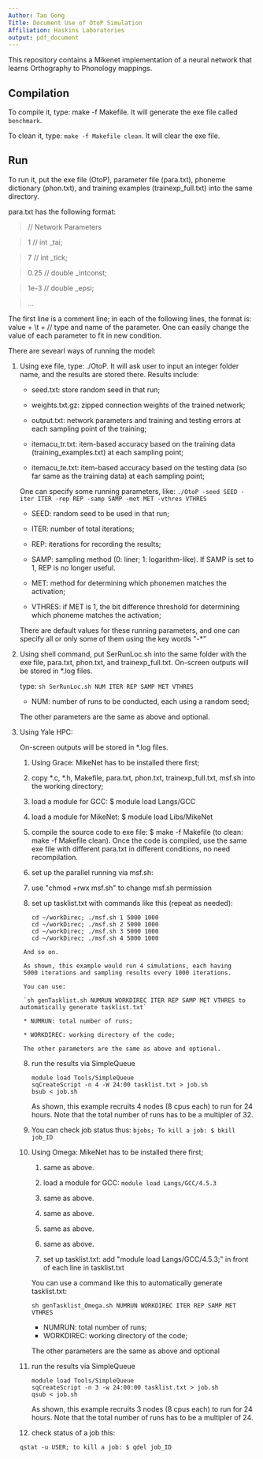 ```yaml
---
Author: Tao Gong
Title: Document Use of OtoP Simulation
Affiliation: Haskins Laboratories
output: pdf_document
---
```


This repository contains a Mikenet implementation of a neural network
that learns Orthography to Phonology mappings.

## Compilation

To compile it, type: make -f Makefile. It will generate the exe file
called `benchmark`.

To clean it, type: `make -f Makefile clean`. It will clear the exe file.

## Run

To run it, put the exe file (OtoP), parameter file (para.txt), phoneme
dictionary (phon.txt), and training examples (trainexp_full.txt) into
the same directory.

para.txt has the following format:

> // Network Parameters

> 1	// int _tai;

> 7	// int _tick;

> 0.25	// double _intconst;

> 1e-3	// double _epsi;

> ...

The first line is a comment line; in each of the following lines, the
format is: value + \t + // type and name of the parameter.  One can
easily change the value of each parameter to fit in new condition.

There are sevearl ways of running the model:

1. Using exe file, type: ./OtoP. It will ask user to input an integer folder name, and the results are stored there.
    Results include:

	* seed.txt: store random seed in that run;

    * weights.txt.gz: zipped connection weights of the trained
      network;

    * output.txt: network parameters and training and testing errors
      at each sampling point of the training;

    * itemacu\_tr.txt: item-based accuracy based on the training data
      (training\_examples.txt) at each sampling point;

    * itemacu\_te.txt: item-based accuracy based on the testing data
      (so far same as the training data) at each sampling point;


   One can specify some running parameters, like:
   `./OtoP -seed SEED -iter ITER -rep REP -samp SAMP -met MET -vthres VTHRES`

 	  * SEED: random seed to be used in that run;

 	  * ITER: number of total iterations;

 	  * REP: iterations for recording the results;

 	  * SAMP: sampling method (0: liner; 1: logarithm-like). If SAMP
         is set to 1, REP is no longer useful.

 	  * MET: method for determining which phonemen matches the
         activation;

 	  * VTHRES: if MET is 1, the bit difference threshold for
         determining which phoneme matches the activation;

   There are default values for these running parameters, and one can
   specify all or only some of them using the key words "-*"

2. Using shell command, put SerRunLoc.sh into the same folder with the
   exe file, para.txt, phon.txt, and trainexp_full.txt. On-screen
   outputs will be stored in *.log files.

   type: `sh SerRunLoc.sh NUM ITER REP SAMP MET VTHRES`

	* NUM: number of runs to be conducted, each using a random seed;

   The other parameters are the same as above and optional.

3. Using Yale HPC:

    On-screen outputs will be stored in *.log files.

	1. Using Grace: MikeNet has to be installed there first;

      1. copy *.c, *.h, Makefile, para.txt, phon.txt,
         trainexp_full.txt, msf.sh into the working directory;

      2. load a module for GCC: $ module load Langs/GCC

      3. load a module for MikeNet: $ module load Libs/MikeNet

      4. compile the source code to exe file: $ make -f Makefile (to
         clean: make -f Makefile clean). Once the code is compiled,
         use the same exe file with different para.txt in different
         conditions, no need recompilation.

   	  5. set up the parallel running via msf.sh:

   	  6. use "chmod +rwx msf.sh" to change msf.sh permission

   	  7. set up tasklist.txt with commands like this (repeat as needed):

	     ```
   	     cd ~/workDirec; ./msf.sh 1 5000 1000
   		 cd ~/workDirec; ./msf.sh 2 5000 1000
   		 cd ~/workDirec; ./msf.sh 3 5000 1000
   		 cd ~/workDirec; ./msf.sh 4 5000 1000
   		 ```

   		And so on.

   		As shown, this example would run 4 simulations, each having
        5000 iterations and sampling results every 1000 iterations.

      	You can use:

		`sh genTasklist.sh NUMRUN WORKDIREC ITER REP SAMP MET VTHRES to automatically generate tasklist.txt`

		* NUMRUN: total number of runs;

		* WORKDIREC: working directory of the code;

		The other parameters are the same as above and optional.

      8. run the results via SimpleQueue

	     ```
   	     module load Tools/SimpleQueue
    	 sqCreateScript -n 4 -W 24:00 tasklist.txt > job.sh
    	 bsub < job.sh
		 ```

    	 As shown, this example recruits 4 nodes (8 cpus each) to run
         for 24 hours. Note that the total number of runs has to be a
         multipler of 32.

   	  9. You can check job status thus: `bjobs; To kill a job: $ bkill job_ID`


    2. Using Omega: MikeNet has to be installed there first;

       1. same as above.

	   2. load a module for GCC: `module load Langs/GCC/4.5.3`

	   3. same as above.
	   4. same as above.
	   5. same as above.
	   6. same as above.

       7. set up tasklist.txt: add "module load Langs/GCC/4.5.3;" in
          front of each line in tasklist.txt

        You can use a command like this to automatically generate
        tasklist.txt:

		```
		sh genTasklist_Omega.sh NUMRUN WORKDIREC ITER REP SAMP MET VTHRES
		```

        * NUMRUN: total number of runs;
        * WORKDIREC: working directory of the code;

        The other parameters are the same as above and optional


      8. run the results via SimpleQueue
	     ```
         module load Tools/SimpleQueue
    	 sqCreateScript -n 3 -w 24:00:00 tasklist.txt > job.sh
    	 qsub < job.sh
         ```

    	 As shown, this example recruits 3 nodes (8 cpus each) to run
         for 24 hours. Note that the total number of runs has to be a
         multipler of 24.

      9. check status of a job this:
	  ```
	  qstat -u USER; to kill a job: $ qdel job_ID
	  ```
